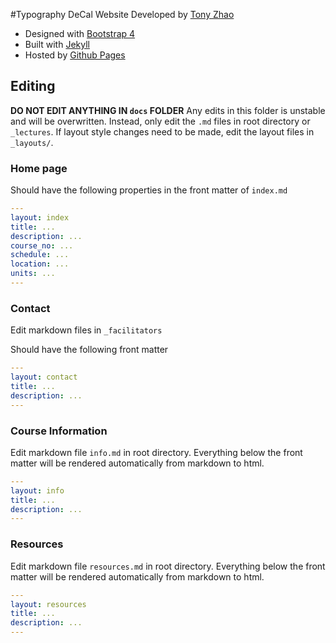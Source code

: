 #Typography DeCal Website
Developed by [Tony Zhao](http://tonyzhao.org)
* Designed with [Bootstrap 4](https://getbootstrap.com/)
* Built with [Jekyll](https://jekyllrb.com/)
* Hosted by [Github Pages](https://pages.github.com/)

## Editing
**DO NOT EDIT ANYTHING IN `docs` FOLDER**
Any edits in this folder is unstable and will be overwritten. Instead, only edit the `.md` files in root directory or `_lectures`. If layout style changes need to be made, edit the layout files in `_layouts/`.

### Home page
Should have the following properties in the front matter of `index.md`
```yaml
---
layout: index
title: ...
description: ...
course_no: ...
schedule: ...
location: ...
units: ...
---
```

### Contact
Edit markdown files in `_facilitators`

Should have the following front matter
```yaml
---
layout: contact
title: ...
description: ...
---
```

### Course Information
Edit markdown file `info.md` in root directory. Everything below the front matter will be rendered automatically from markdown to html.


```yaml
---
layout: info
title: ...
description: ...
---
```

### Resources
Edit markdown file `resources.md` in root directory. Everything below the front matter will be rendered automatically from markdown to html.


```yaml
---
layout: resources
title: ...
description: ...
---
```